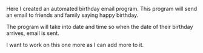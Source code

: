 Here I created an automated birthday email program. This program will send an email to friends and family saying happy birthday. 

The program will take into date and time so when the date of their birthday arrives, email is sent. 

I want to work on this one more as I can add more to it. 
